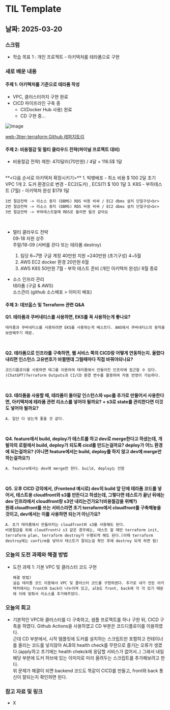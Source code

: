 # TIL Template

## 날짜: 2025-03-20

### 스크럼

- 학습 목표 1 : 개인 프로젝트 - 아키텍처를 테라폼으로 구현

### 새로 배운 내용

#### 주제 1: 아키텍처를 기준으로 테라폼 작성

- VPC, 클러스터까지 구현 완료
- CICD 파이프라인 구축 중
  - CI(Docker Hub 사용) 완료
  - CD 구현 중...

![Image](https://github.com/user-attachments/assets/03f1f396-d703-4f1b-b407-543ab911ed3f)

[web-3tier-terraform Github 레퍼지토리](https://github.com/DDongu/web-3tier-terraform)

#### 주제 2: 비용절감 및 멀티 클라우드 전략(파이널 프로젝트 대비)

- 비용절감 전략) 제한: 470달러(70만원) / 4달 = 116.5$ 1달
<br>
**<다음 순서로 아키텍처 확장시키기>**
    1. 빅뱅배포 - 최소 비용 $ 100 2달 초기 VPC 1개
    2. 도커 환경으로 변경 - EC2(도커) , ECS(?) $ 100 1달
    3. K8S - 부하테스트 (7월) - 아키텍처 완성 $179 1달

    1번 절감전략 -> 리소스 중지 (DBMS) RDS 비용 비싸 / EC2 dbms 설치 단일구성<br>
    2번 절감전략 -> 리소스 중지 (DBMS) RDS 비용 비싸 / EC2 dbms 설치 단일구성<br>
    3번 절감전략 -> 부하테스트할때 RDS로 올리면 될것 같아요

<br>

- 멀티 클라우드 전략<br>
    09-18 자원 상주<br>
    주말/18-09 (서버를 끈다 또는 테라폼 destroy)<br>

    1. 팀당 6~7명 구글 계정 40만원 지원 =240만원 (초기구성) 4~5월
    2. AWS EC2 docker 환경 20만원 6월
    3. AWS K8S 50만원 7월 - 부하 테스트 준비 (개인 아키텍처 완성)/ 8월 종료

- 소스 인프라 관리<br>
    테라폼 (구글 & AWS)<br>
    소스관리 (github 소스배포 > 이미지 배포)


#### 주제 3: 데브옵스 및 Terraform 관련 Q&A

**Q1. 테라폼과 쿠버네티스를 사용하면, EKS를 꼭 사용하는게 좋나요?**
```
테라폼과 쿠버네티스를 사용하려면 EKS를 사용하는게 베스트다. AWS에서 쿠버네티스의 동작을 보완해주기 때문.
```
<br>

**Q2. 테라폼으로 인프라를 구축하면, 웹 서비스 쪽의 CICD랑 어떻게 연동하는지. 올렸다 내리면 인스턴스 고유번호가 바뀔텐데 그럴때마다 직접 바꿔야되나요?**
```
코드디플로이를 사용하면 태그를 이용하여 테라폼에서 만들어진 인프라에 접근할 수 있다.
(ChatGPT)Terraform Outputs과 CI/CD 환경 변수를 활용하여 자동 반영이 가능하다.
```
<br>

**Q3. 테라폼을 사용할 때, 테라폼이 돌아갈 인스턴스와 vpc를 추가로 만들어서 사용한다면, 아키텍처에 테라폼 관련 리소스를 넣어야 될까요? + s3로 state를 관리한다면 이것도 넣어야 될까요?**
```
A. 일단 다 넣는게 좋을 것 같다.
```

<br>

**Q4. feature에서 build, deploy가 테스트를 하고 dev로 merge한다고 하셨는데, 개발자의 로컬에서 build, deploy가 되도록 cicd를 만드는걸까요? deploy가 어느 환경에 되는걸까요? (아니면 feature에서는 build, deploy를 하지 않고 dev에 merge만 하는걸까요?)**
```
A. feature에서는 dev에 merge만 한다. build, deploy는 안함
```

<br>

**Q5. 오후 CICD 강의에서, (Frontend 예시로) dev의 build 앞 단에 테라폼 코드를 넣어서, 테스트용 cloudfront와 s3를 만든다고 하셨는데, 그렇다면 테스트가 끝난 뒤에는 dev 인프라에서 cloudfront랑 s3만 내리는건가요?(비용절감을 위해?)<br>
원래 cloudfront를 쓰는 서비스라면 초기 terraform에서 cloudfront를 구축해놓을 것이고, dev에서는 이를 사용하면 되는거 아닌가요?**
```
A. 초기 테라폼에서 만들어지는 cloudfront와 s3를 사용해도 된다.
비용절감을 위해 cloudfront나 s3 같은 경우에는, 테스트 할 때만 terraform init, terraform plan, terraform destroy가 수행되게 해도 된다.(이때 terraform destroy에는 confirm을 넣어서 테스트가 잘되는걸 확인 후에 destroy 되게 하면 됨)
```

### 오늘의 도전 과제와 해결 방법

- 도전 과제 1: 기본 VPC 및 클러스터 코드 구현

    ```
    해결 방법)
    실습 테라폼 코드 이용해서 VPC 및 클러스터 코드를 구현하였다. 추가로 내가 만든 아키텍처에서는 front와 back이 나누어져 있고, alb도 front, back에 각 각 있기 때문에 이에 맞춰서 리소스를 추가해주었다.
    ```

### 오늘의 회고

- 기본적인 VPC와 클러스터를 다 구축하고, 샘플 프로젝트를 하나 구한 뒤, CICD 구축을 하였다. Github Actions을 사용하였고 CD 부분은 코드디플로이를 이용하였다.<br>근데 CD 부분에서, 시작 템플릿에 도커를 설치하는 스크립트만 포함하고 컨테이너를 올리는 코드를 넣지않아 ALB의 health check를 무한으로 즐기는 오류가 생겼다.(apply하고 초기에는 health chekck에 응답할 서비스가 없어서..) 그래서 내일 해당 부분에 도커 허브에 있는 이미지로 미리 올려두는 스크립트를 추가해보려고 한다.<br>위 문제가 해결이 되면 backend 코드도 똑같이 CICD를 만들고, front와 back 통신이 잘되는지 확인하면 된다.

### 참고 자료 및 링크
- X
